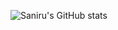 ![Saniru's GitHub stats](https://github-readme-stats.vercel.app/api?username=anuraghazra&show_icons=true&theme=radical)
